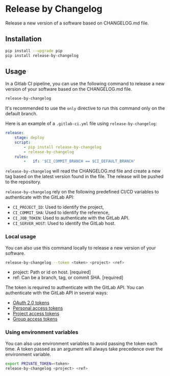 # Release by Changelog

Release a new version of a software based on CHANGELOG.md file.

## Installation

```bash
pip install --upgrade pip
pip install release-by-changelog
```

## Usage

In a Gitlab CI pipeline, you can use the following command to release a new version of
your software based on the CHANGELOG.md file.

```bash
release-by-changelog
```

It's recommended to use the `only` directive to run this command only on the default
branch.

Here is an example of a `.gitlab-ci.yml` file using `release-by-changelog`:

```yaml
release:
    stage: deploy
    script:
        - pip install release-by-changelog 
        - release-by-changelog
    rules:
        -   if: '$CI_COMMIT_BRANCH == $CI_DEFAULT_BRANCH'
```

`release-by-changelog` will read the CHANGELOG.md file and create a new tag based on the
latest version found in the file. The release will be pushed to the repository. 

`release-by-changelog` rely on the following predefined CI/CD variables to authenticate 
with the GitLab API:

- `CI_PROJECT_ID`: Used to identify the project,
- `CI_COMMIT_SHA`: Used to identify the reference,
- `CI_JOB_TOKEN`: Used to authenticate with the GitLab API.
- `CI_SERVER_HOST`: Used to identify the GitLab host.

### Local usage

You can also use this command locally to release a new version of your software.

```bash
release-by-changelog --token <token> <project> <ref>
```

* project: Path or id on host. [required]
* ref: Can be a branch, tag, or commit SHA. [required]

The token is required to authenticate with the GitLab API.
You can authenticate with the GitLab API in several ways:

- [OAuth 2.0 tokens](https://docs.gitlab.com/ee/api/rest/#oauth-20-tokens)
- [Personal access tokens](https://docs.gitlab.com/ee/user/profile/personal_access_tokens.html)
- [Project access tokens](https://docs.gitlab.com/ee/user/project/settings/project_access_tokens.html)
- [Group access tokens](https://docs.gitlab.com/ee/user/group/settings/group_access_tokens.html)

### Using environment variables

You can also use environment variables to avoid passing the token each time. A token
passed as an argument will always take precedence over the environment variable.

```bash
export PRIVATE_TOKEN=<token>
release-by-changelog <project> <ref>
```
